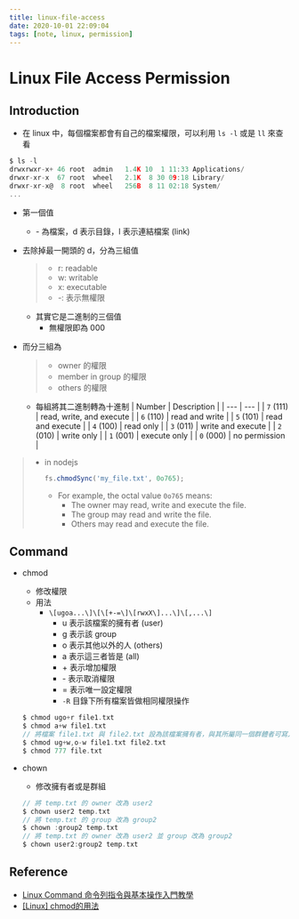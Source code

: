 ```yaml
---
title: linux-file-access
date: 2020-10-01 22:09:04
tags: [note, linux, permission]
---
```


# Linux File Access Permission

## Introduction
- 在 linux 中，每個檔案都會有自己的檔案權限，可以利用 `ls -l` 或是 `ll` 來查看

```c
$ ls -l
drwxrwxr-x+ 46 root  admin   1.4K 10  1 11:33 Applications/
drwxr-xr-x  67 root  wheel   2.1K  8 30 09:18 Library/
drwxr-xr-x@  8 root  wheel   256B  8 11 02:18 System/
...
```
- 第一個值
    - \- 為檔案，d 表示目錄，l 表示連結檔案 (link)


- 去除掉最一開頭的 d，分為三組值
    > - r: readable
    > - w: writable
    > - x: executable
    > - \-: 表示無權限
    - 其實它是二進制的三個值
        - 無權限即為 000

- 而分三組為
   > - owner 的權限
   > - member in group 的權限
   > - others 的權限
   - 每組將其二進制轉為十進制
        | Number | Description |
        | --- | --- |
        | `7` (111) | read, write, and execute |
        | `6` (110) | read and write |
        | `5` (101) | read and execute |
        | `4` (100) | read only |
        | `3` (011) | write and execute |
        | `2` (010) | write only |
        | `1` (001) | execute only |
        | `0` (000) | no permission |


> - in nodejs
>     ```javascript
>     fs.chmodSync('my_file.txt', 0o765);
>     ```
>     - For example, the octal value `0o765` means:
>         - The owner may read, write and execute the file.
>         - The group may read and write the file.
>         - Others may read and execute the file.

## Command
- chmod
    - 修改權限
    - 用法
        - `\[ugoa...\]\[\[+-=\]\[rwxX\]...\]\[,...\]`
            - u 表示該檔案的擁有者 (user)
            - g 表示該 group 
            - o 表示其他以外的人 (others)
            - a 表示這三者皆是 (all)
            - \+ 表示增加權限
            - \- 表示取消權限
            - = 表示唯一設定權限
            - `-R` 目錄下所有檔案皆做相同權限操作
    ```c
    $ chmod ugo+r file1.txt
    $ chmod a+w file1.txt
    // 將檔案 file1.txt 與 file2.txt 設為該檔案擁有者，與其所屬同一個群體者可寫入，但其他以外的人則不可寫入
    $ chmod ug+w,o-w file1.txt file2.txt
    $ chmod 777 file.txt
    ```

- chown
    - 修改擁有者或是群組
    ```c
    // 將 temp.txt 的 owner 改為 user2
    $ chown user2 temp.txt
    // 將 temp.txt 的 group 改為 group2
    $ chown :group2 temp.txt
    // 將 temp.txt 的 owner 改為 user2 並 group 改為 group2
    $ chown user2:group2 temp.txt
    ```

## Reference
- [Linux Command 命令列指令與基本操作入門教學](https://blog.techbridge.cc/2017/12/23/linux-commnd-line-tutorial/)
- [\[Linux\] chmod的用法](https://charleslin74.pixnet.net/blog/post/419874889)

